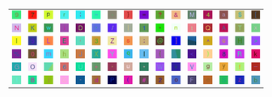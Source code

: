 <table>
<tr>
<td><img src="39.gif"></td>
<td><img src="37.gif"></td>
<td><img src="70.gif"></td>
<td><img src="72.gif"></td>
<td><img src="3B.gif"></td>
<td><img src="7E.gif"></td>
<td><img src="2E.gif"></td>
<td><img src="7D.gif"></td>
<td><img src="3D.gif"></td>
<td><img src="3F.gif"></td>
<td><img src="26.gif"></td>
<td><img src="4D.gif"></td>
<td><img src="34.gif"></td>
<td><img src="61.gif"></td>
<td><img src="24.gif"></td>
<td><img src="5B.gif"></td>
</tr>
<tr>
<td><img src="4E.gif"></td>
<td><img src="4B.gif"></td>
<td><img src="77.gif"></td>
<td><img src="69.gif"></td>
<td><img src="44.gif"></td>
<td><img src="60.gif"></td>
<td><img src="2F.gif"></td>
<td><img src="7C.gif"></td>
<td><img src="31.gif"></td>
<td><img src="22.gif"></td>
<td><img src="6E.gif"></td>
<td><img src="74.gif"></td>
<td><img src="51.gif"></td>
<td><img src="41.gif"></td>
<td><img src="54.gif"></td>
<td><img src="78.gif"></td>
</tr>
<tr>
<td><img src="49.gif"></td>
<td><img src="35.gif"></td>
<td><img src="4C.gif"></td>
<td><img src="45.gif"></td>
<td><img src="2C.gif"></td>
<td><img src="33.gif"></td>
<td><img src="5A.gif"></td>
<td><img src="73.gif"></td>
<td><img src="3A.gif"></td>
<td><img src="40.gif"></td>
<td><img src="5D.gif"></td>
<td><img src="gr2.gif"></td>
<td><img src="5E.gif"></td>
<td><img src="63.gif"></td>
<td><img src="48.gif"></td>
<td><img src="3E.gif"></td>
</tr>
<tr>
<td><img src="25.gif"></td>
<td><img src="30.gif"></td>
<td><img src="6D.gif"></td>
<td><img src="68.gif"></td>
<td><img src="4A.gif"></td>
<td><img src="58.gif"></td>
<td><img src="59.gif"></td>
<td><img src="71.gif"></td>
<td><img src="6C.gif"></td>
<td><img src="7B.gif"></td>
<td><img src="gr3.gif"></td>
<td><img src="3C.gif"></td>
<td><img src="29.gif"></td>
<td><img src="38.gif"></td>
<td><img src="52.gif"></td>
<td><img src="6B.gif"></td>
</tr>
<tr>
<td><img src="47.gif"></td>
<td><img src="4F.gif"></td>
<td><img src="gr1.gif"></td>
<td><img src="36.gif"></td>
<td><img src="55.gif"></td>
<td><img src="2B.gif"></td>
<td><img src="27.gif"></td>
<td><img src="75.gif"></td>
<td><img src="2A.gif"></td>
<td><img src="57.gif"></td>
<td><img src="76.gif"></td>
<td><img src="56.gif"></td>
<td><img src="67.gif"></td>
<td><img src="79.gif"></td>
<td><img src="66.gif"></td>
<td><img src="5F.gif"></td>
</tr>
<tr>
<td><img src="21.gif"></td>
<td><img src="42.gif"></td>
<td><img src="6A.gif"></td>
<td><img src="43.gif"></td>
<td><img src="2D.gif"></td>
<td><img src="64.gif"></td>
<td><img src="50.gif"></td>
<td><img src="28.gif"></td>
<td><img src="23.gif"></td>
<td><img src="32.gif"></td>
<td><img src="6F.gif"></td>
<td><img src="46.gif"></td>
<td><img src="65.gif"></td>
<td><img src="53.gif"></td>
<td><img src="7A.gif"></td>
<td><img src="62.gif"></td>
</tr>
</table>
